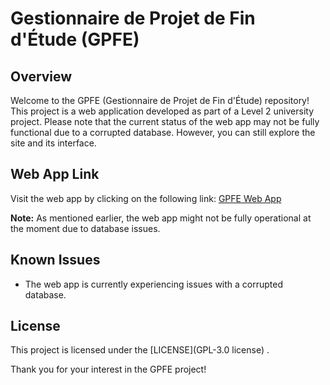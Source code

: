 # Gestionnaire de Projet de Fin d'Étude (GPFE)

## Overview
Welcome to the GPFE (Gestionnaire de Projet de Fin d'Étude) repository! This project is a web application developed as part of a Level 2 university project. Please note that the current status of the web app may not be fully functional due to a corrupted database. However, you can still explore the site and its interface.

## Web App Link
Visit the web app by clicking on the following link: [GPFE Web App](http://test001.free.nf/)

**Note:** As mentioned earlier, the web app might not be fully operational at the moment due to database issues.


## Known Issues
- The web app is currently experiencing issues with a corrupted database.


## License
This project is licensed under the [LICENSE](GPL-3.0 license) .

Thank you for your interest in the GPFE project!
